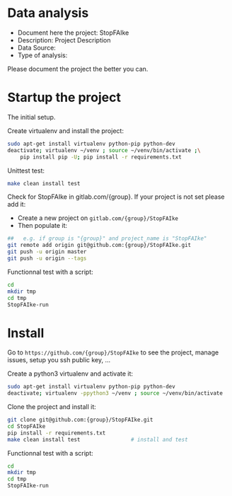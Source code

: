 # Data analysis
- Document here the project: StopFAIke
- Description: Project Description
- Data Source:
- Type of analysis:

Please document the project the better you can.

# Startup the project

The initial setup.

Create virtualenv and install the project:
```bash
sudo apt-get install virtualenv python-pip python-dev
deactivate; virtualenv ~/venv ; source ~/venv/bin/activate ;\
    pip install pip -U; pip install -r requirements.txt
```

Unittest test:
```bash
make clean install test
```

Check for StopFAIke in gitlab.com/{group}.
If your project is not set please add it:

- Create a new project on `gitlab.com/{group}/StopFAIke`
- Then populate it:

```bash
##   e.g. if group is "{group}" and project_name is "StopFAIke"
git remote add origin git@github.com:{group}/StopFAIke.git
git push -u origin master
git push -u origin --tags
```

Functionnal test with a script:

```bash
cd
mkdir tmp
cd tmp
StopFAIke-run
```

# Install

Go to `https://github.com/{group}/StopFAIke` to see the project, manage issues,
setup you ssh public key, ...

Create a python3 virtualenv and activate it:

```bash
sudo apt-get install virtualenv python-pip python-dev
deactivate; virtualenv -ppython3 ~/venv ; source ~/venv/bin/activate
```

Clone the project and install it:

```bash
git clone git@github.com:{group}/StopFAIke.git
cd StopFAIke
pip install -r requirements.txt
make clean install test                # install and test
```
Functionnal test with a script:

```bash
cd
mkdir tmp
cd tmp
StopFAIke-run
```
